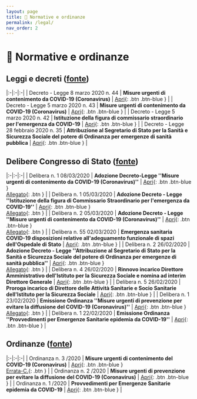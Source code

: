 ```yaml
---
layout: page
title: 📖 Normative e ordinanze
permalink: /legal/
nav_order: 2
---
```


# 📖 Normative e ordinanze

## Leggi e decreti ([fonte][cgg])

|:-|:-|:-|
| Decreto - Legge 8 marzo 2020 n. 44 | **Misure urgenti di contenimento da COVID-19 (Coronavirus)** | [Apri][dl44]{: .btn .btn-blue } |
| Decreto - Legge 5 marzo 2020 n. 43 | **Misure urgenti di contenimento da COVID-19 (Coronavirus)** | [Apri][dl43]{: .btn .btn-blue } |
| Decreto - Legge 5 marzo 2020 n. 42 | **Istituzione della figura di commissario straordinario per l'emergenza da COVID-19** | [Apri][dl42]{: .btn .btn-blue } |
| Decreto - Legge 28 febbraio 2020 n. 35 | **Attribuzione al Segretario di Stato per la Sanità e Sicurezza Sociale del potere di Ordinanza per emergenze di sanità pubblica** | [Apri][dl35]{: .btn .btn-blue } |

[dl44]: https://www.consigliograndeegenerale.sm/on-line/home/archivio-leggi-decreti-e-regolamenti/documento17115756.html
[dl43]: https://www.consigliograndeegenerale.sm/on-line/home/archivio-leggi-decreti-e-regolamenti/documento17115738.html
[dl42]: https://www.consigliograndeegenerale.sm/on-line/home/archivio-leggi-decreti-e-regolamenti/documento17115737.html
[dl35]: https://www.consigliograndeegenerale.sm/on-line/home/archivio-leggi-decreti-e-regolamenti/documento17115614.html

## Delibere Congresso di Stato ([fonte][delibere])

|:-|:-|:-|
| Delibera n. 1 08/03/2020 | **Adozione Decreto-Legge ''Misure urgenti di contenimento da COVID-19 (Coronavirus)''** | [Apri][del01-0803]{: .btn .btn-blue }<br/>[Allegato][del01-0803-all]{: .btn } |
| Delibera n. 1 05/03/2020 | **Adozione Decreto - Legge ''Istituzione della figura di Commissario Straordinario per l'emergenza da COVID-19''** | [Apri][del01-0503]{: .btn .btn-blue }<br/>[Allegato][del01-0503-all]{: .btn } |
| Delibera n. 2 05/03/2020 | **Adozione Decreto - Legge ''Misure urgenti di contenimento da COVID-19 (Coronavirus)''** | [Apri][del02-0503]{: .btn .btn-blue }<br/>[Allegato][del02-0503-all]{: .btn } |
| Delibera n. 55 02/03/2020 | **Emergenza sanitaria COVID-19 disposizioni relative all'adeguamento funzionale di spazi dell'Ospedale di Stato** | [Apri][del55-0203]{: .btn .btn-blue } |
| Delibera n. 2 26/02/2020 | **Adozione Decreto - Legge ''Attribuzione al Segretario di Stato per la Sanità e Sicurezza Sociale del potere di Ordinanza per emergenze di sanità pubblica''** | [Apri][del03-2602]{: .btn .btn-blue }<br/>[Allegato][del03-2602-all]{: .btn } |
| Delibera n. 4 26/02/2020 | **Rinnovo incarico Direttore Amministrativo dell'Istituto per la Sicurezza Sociale e nomina ad interim Direttore Generale** | [Apri][del04-2602]{: .btn .btn-blue } | 
| Delibera n. 5 26/02/2020 | **Proroga incarico di Direttore delle Attività Sanitarie e Socio Sanitarie dell'Istituto per la Sicurezza Sociale** | [Apri][del05-2602]{: .btn .btn-blue } |
| Delibera n. 1 23/02/2020 | **Emissione Ordinanza ''Misure urgenti di prevenzione per evitare la diffusione del COVID-19 (Coronavirus)''** | [Apri][del01-2302]{: .btn .btn-blue }<br/>[Allegato][del01-2302-all]{: .btn } |
| Delibera n. 1 22/02/2020 | **Emissione Ordinanza ''Provvedimenti per Emergenze Sanitarie epidemia da COVID-19''** | [Apri][del01-2202]{: .btn .btn-blue } |

[del01-0803]: http://www.interni.segreteria.sm/on-line/home/delibere-congresso-di-stato/documento25115761.html
[del01-0803-all]: http://www.interni.segreteria.sm/on-line/home/documento25115762.html
[del01-0503]: http://www.interni.segreteria.sm/on-line/home/delibere-congresso-di-stato/documento25115746.html
[del01-0503-all]: http://www.interni.segreteria.sm/on-line/home/documento25115747.html
[del02-0503]: http://www.interni.segreteria.sm/on-line/home/delibere-congresso-di-stato/documento25115748.html
[del02-0503-all]: http://www.interni.segreteria.sm/on-line/home/documento25115749.html
[del55-0203]: http://www.interni.segreteria.sm/on-line/home/delibere-congresso-di-stato/documento25115729.html
[del03-2602]: http://www.interni.segreteria.sm/on-line/home/delibere-congresso-di-stato/documento25115622.html
[del03-2602-all]: http://www.interni.segreteria.sm/on-line/home/documento25115623.html
[del04-2602]: http://www.interni.segreteria.sm/on-line/home/delibere-congresso-di-stato/documento25115767.html
[del05-2602]: http://www.interni.segreteria.sm/on-line/home/delibere-congresso-di-stato/documento25115768.html
[del01-2302]: http://www.interni.segreteria.sm/on-line/home/delibere-congresso-di-stato/documento25115377.html
[del01-2302-all]: http://www.interni.segreteria.sm/on-line/home/documento25115378.html
[del01-2202]: http://www.interni.segreteria.sm/on-line/home/delibere-congresso-di-stato/documento25115370.html

## Ordinanze ([fonte][ordinanze])

|:-|:-|:-|
| Ordinanza n. 3 /2020 | **Misure urgenti di contenimento del COVID-19 (Coronavirus)** | [Apri][ord03]{: .btn .btn-blue }<br/>[Errata-C.][ordec03]{: .btn } |
| Ordinanza n. 2 /2020 | **Misure urgenti di prevenzione per evitare la diffusione del COVID-19 (Coronavirus)** | [Apri][ord02]{: .btn .btn-blue } |
| Ordinanza n. 1 /2020 | **Provvedimenti per Emergenze Sanitarie epidemia da COVID-19** | [Apri][ord01]{: .btn .btn-blue } |

[ordec03]: http://www.sanmarino.sm/on-line/home/canali-tematici/documento44115719.html 
[ord03]: http://www.sanmarino.sm/on-line/home/canali-tematici/documento44115619.html
[ord02]: http://www.sanmarino.sm/on-line/home/canali-tematici/documento44115376.html
[ord01]: http://www.sanmarino.sm/on-line/home/canali-tematici/documento44115368.html


[cgg]: https://www.consigliograndeegenerale.sm/on-line/home/archivio-leggi-decreti-e-regolamenti.html?P0_path=%2Fhome%2Ftomcat%2Findicizzazione%2Findexleggi&P0_paginazione=15&P0_pagina=1&P0_orderBy=index_lucene%2Cdata_ordered%2Cnumero&P0_order=asc%2Cdesc%2Cdesc&P0_operatorMustBe=yes&P0_title=&P0_tipo=&P0_numero=&P0_anno=&annoiniziale=&annofinale=&P0_data_gg=&P0_data_mm=&P0_data_aa=&P0_document=covid&P0_data_ordered=&indicericerca=-1&x=0&y=0
[delibere]: http://www.interni.segreteria.sm/on-line/home/delibere-congresso-di-stato.html?P0_path=%2Fhome%2Ftomcat%2Findicizzazione%2Findexdelibere&P0_paginazione=25&P0_pagina=1&P0_oggetto=&P0_numero=&P0_data_gg=&P0_data_mm=&P0_data_aa=&annoiniziale=&annofinale=&P0_stato_delibera=&P0_document=covid&P0_categories=&P0_data_ordered=&P0_orderBy=data_ordered%2Cnumero&P0_order=desc%2Casc&P0_operatorMustBe=only&indicericerca=-1&x=0&y=0
[ordinanze]: http://www.sanmarino.sm/on-line/home/canali-tematici/docCat.44003564.1.50.1.html
